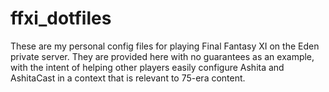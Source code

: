 # ffxi_dotfiles
These are my personal config files for playing Final Fantasy XI on the Eden private server. They are provided here with no guarantees as an example, with the intent of helping other players easily configure Ashita and AshitaCast in a context that is relevant to 75-era content.
